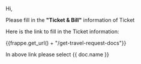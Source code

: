 <p>Hi,<br></p>

<p>Please fill in the <b>"Ticket & Bill"</b> information of Ticket<br></p>

<p>Here is the link to fill in the Ticket information:<br></p>

<p>{{frappe.get_url() + "/get-travel-request-docs"}}</p>

<p>In above link please select {{ doc.name }}</p>
